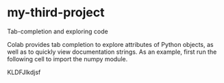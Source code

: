 # my-third-project

Tab-completion and exploring code

Colab provides tab completion to explore attributes of Python objects, as well as to quickly view documentation strings. As an example, first run the following cell to import the numpy module. 

KLDFJlkdjsf

